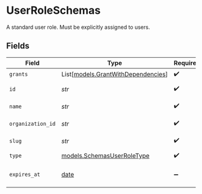 # UserRoleSchemas

A standard user role. Must be explicitly assigned to users.


## Fields

| Field                                                                    | Type                                                                     | Required                                                                 | Description                                                              | Example                                                                  |
| ------------------------------------------------------------------------ | ------------------------------------------------------------------------ | ------------------------------------------------------------------------ | ------------------------------------------------------------------------ | ------------------------------------------------------------------------ |
| `grants`                                                                 | List[[models.GrantWithDependencies](../models/grantwithdependencies.md)] | :heavy_check_mark:                                                       | N/A                                                                      |                                                                          |
| `id`                                                                     | *str*                                                                    | :heavy_check_mark:                                                       | Format: <organization_id>:<slug>                                         | 123:owner                                                                |
| `name`                                                                   | *str*                                                                    | :heavy_check_mark:                                                       | Human-friendly name for the role                                         | Owner                                                                    |
| `organization_id`                                                        | *str*                                                                    | :heavy_check_mark:                                                       | Id of an organization                                                    | 123                                                                      |
| `slug`                                                                   | *str*                                                                    | :heavy_check_mark:                                                       | URL-friendly name for the role                                           | owner                                                                    |
| `type`                                                                   | [models.SchemasUserRoleType](../models/schemasuserroletype.md)           | :heavy_check_mark:                                                       | N/A                                                                      |                                                                          |
| `expires_at`                                                             | [date](https://docs.python.org/3/library/datetime.html#date-objects)     | :heavy_minus_sign:                                                       | date and time then the role will expire                                  | 2028-07-21T17:32:28Z                                                     |